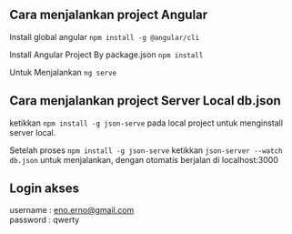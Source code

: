## Cara menjalankan project Angular
Install global angular `npm install -g @angular/cli`

Install Angular Project By package.json `npm install`

Untuk Menjalankan `ng serve`
## Cara menjalankan project Server Local db.json
ketikkan `npm install -g json-serve` pada local project untuk menginstall server local.

Setelah proses `npm install -g json-serve` ketikkan `json-server --watch db.json` untuk menjalankan, dengan otomatis berjalan di localhost:3000

## Login akses
username : eno.erno@gmail.com  
password : qwerty